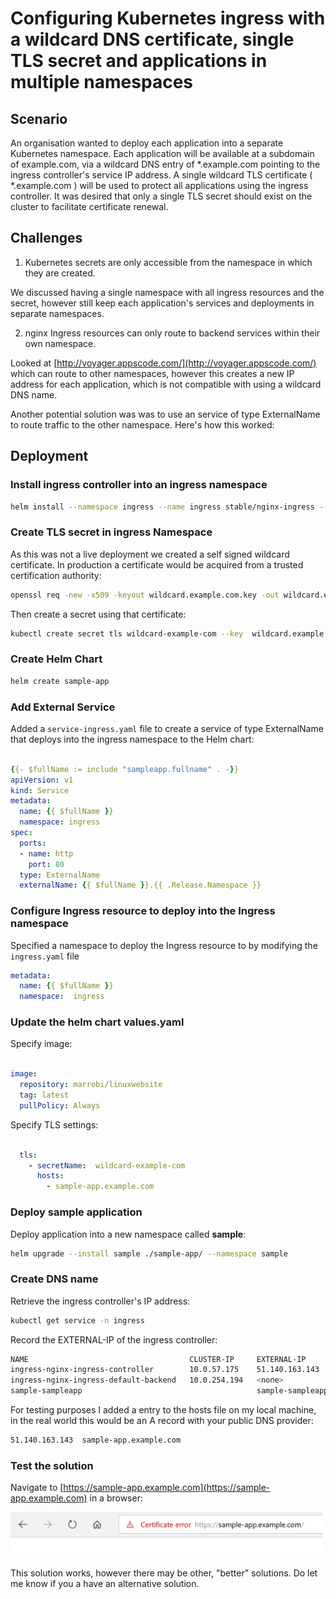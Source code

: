 # Configuring Kubernetes ingress with a wildcard DNS certificate, single TLS secret and applications in multiple namespaces

## Scenario

An organisation wanted to deploy each application into a  separate Kubernetes namespace. Each application will be available at a subdomain of example.com, via a wildcard DNS entry of *.example.com pointing to the ingress controller's service IP address.  A single wildcard TLS certificate ( *.example.com ) will be used to protect all applications using the ingress controller. It was desired that only a single TLS secret should exist on the cluster to facilitate certificate renewal.

## Challenges

1. Kubernetes secrets are only accessible from the namespace in which they are created.

We discussed having a single namespace with all ingress resources and the secret, however still keep each application's services and deployments in separate namespaces.

2. nginx Ingress resources can only route to backend services within their own namespace.

Looked at [http://voyager.appscode.com/](http://voyager.appscode.com/) which can route to other namespaces, however this creates a new IP address for each application, which is not compatible with using a wildcard DNS name.

Another potential solution was was to use an service of type ExternalName to route traffic to the other namespace. Here's how this worked:

## Deployment

### Install ingress controller into an ingress namespace


```bash
helm install --namespace ingress --name ingress stable/nginx-ingress --set rbac.create=false --set rbac.createRole=false --set rbac.createClusterRole=false
```

### Create TLS secret in ingress Namespace

As this was not a live deployment we created a self signed wildcard certificate. In production a certificate would  be acquired from a trusted certification authority:

```bash
openssl req -new -x509 -keyout wildcard.example.com.key -out wildcard.example.com.pem -days 365 -nodes -key wildcard.example.com.key
```

Then create a secret using that certificate:

```bash
kubectl create secret tls wildcard-example-com --key  wildcard.example.com.key --cert wildcard.example.com.pem  -n ingress
```

### Create Helm Chart

```bash
helm create sample-app
```

### Add External Service

Added a ```service-ingress.yaml``` file to create a service of type ExternalName that deploys into the ingress namespace to the Helm chart:

```yaml

{{- $fullName := include "sampleapp.fullname" . -}}
apiVersion: v1
kind: Service
metadata:
  name: {{ $fullName }}
  namespace: ingress
spec:
  ports:
  - name: http
    port: 80
  type: ExternalName
  externalName: {{ $fullName }}.{{ .Release.Namespace }}

```

### Configure Ingress resource to deploy into the Ingress namespace

Specified a namespace to deploy the Ingress resource to by modifying the ```ingress.yaml``` file

```yaml
metadata:
  name: {{ $fullName }}
  namespace:  ingress

```

### Update the helm chart values.yaml

Specify image:

```yaml

image:
  repository: marrobi/linuxwebsite
  tag: latest
  pullPolicy: Always

```

Specify TLS settings:

```yaml

  tls:
    - secretName:  wildcard-example-com
      hosts:
        - sample-app.example.com

```

### Deploy sample application

Deploy application into a new namespace called **sample**:

```bash
helm upgrade --install sample ./sample-app/ --namespace sample
```

### Create DNS name

Retrieve the ingress controller's IP address:

```bash
kubectl get service -n ingress
```

Record the EXTERNAL-IP of the ingress controller:

```bash
NAME                                    CLUSTER-IP     EXTERNAL-IP               PORT(S)                      AGE
ingress-nginx-ingress-controller        10.0.57.175    51.140.163.143            80:32164/TCP,443:32638/TCP   11m
ingress-nginx-ingress-default-backend   10.0.254.194   <none>                    80/TCP                       11m
sample-sampleapp                                       sample-sampleapp.sample   80/TCP                       32s
```

For testing purposes I added a entry to the hosts file on my local machine, in the real world this would be an A record with your public DNS provider:

```bash
51.140.163.143  sample-app.example.com
```

### Test the solution

Navigate to [https://sample-app.example.com](https://sample-app.example.com) in a browser:

<img src="https://github.com/marrobi/blog-posts/raw/master/k8s-wildcard-ingress/success.png" width="500" />

This solution works, however there may be other, "better" solutions. Do let me know if you a have an alternative solution.
